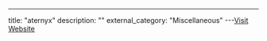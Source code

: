 ---
title: "aternyx"
description: ""
external_category: "Miscellaneous"
---[Visit Website](https://github.com/aternyx)

